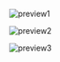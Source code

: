 ![preview1](https://github.com/xnejed07/PhysioCrate/blob/master/PhysioCrate_SignalPlant_toolbox-page-001.jpg)

![preview2](https://github.com/xnejed07/PhysioCrate/blob/master/PhysioCrate_SignalPlant_toolbox-page-002.jpg)

![preview3](https://github.com/xnejed07/PhysioCrate/blob/master/PhysioCrate_SignalPlant_toolbox-page-003.jpg)
